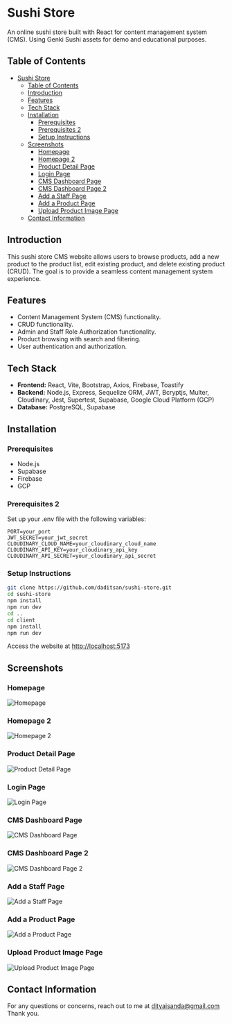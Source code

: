# Sushi Store

An online sushi store built with React for content management system (CMS). Using Genki Sushi assets for demo and educational purposes.

## Table of Contents

- [Sushi Store](#sushi-store)
  - [Table of Contents](#table-of-contents)
  - [Introduction](#introduction)
  - [Features](#features)
  - [Tech Stack](#tech-stack)
  - [Installation](#installation)
    - [Prerequisites](#prerequisites)
    - [Prerequisites 2](#prerequisites-2)
    - [Setup Instructions](#setup-instructions)
  - [Screenshots](#screenshots)
    - [Homepage](#homepage)
    - [Homepage 2](#homepage-2)
    - [Product Detail Page](#product-detail-page)
    - [Login Page](#login-page)
    - [CMS Dashboard Page](#cms-dashboard-page)
    - [CMS Dashboard Page 2](#cms-dashboard-page-2)
    - [Add a Staff Page](#add-a-staff-page)
    - [Add a Product Page](#add-a-product-page)
    - [Upload Product Image Page](#upload-product-image-page)
  - [Contact Information](#contact-information)

## Introduction

This sushi store CMS website allows users to browse products, add a new product to the product list, edit existing product, and delete existing product (CRUD). The goal is to provide a seamless content management system experience.

## Features

- Content Management System (CMS) functionality.
- CRUD functionality.
- Admin and Staff Role Authorization functionality.
- Product browsing with search and filtering.
- User authentication and authorization.

## Tech Stack

- **Frontend:** React, Vite, Bootstrap, Axios, Firebase, Toastify
- **Backend:** Node.js, Express, Sequelize ORM, JWT, Bcryptjs, Multer, Cloudinary, Jest, Supertest, Supabase, Google Cloud Platform (GCP)
- **Database:** PostgreSQL, Supabase

## Installation

### Prerequisites

- Node.js
- Supabase
- Firebase
- GCP

### Prerequisites 2

Set up your .env file with the following variables:

```env
PORT=your_port
JWT_SECRET=your_jwt_secret
CLOUDINARY_CLOUD_NAME=your_cloudinary_cloud_name
CLOUDINARY_API_KEY=your_cloudinary_api_key
CLOUDINARY_API_SECRET=your_cloudinary_api_secret
```

### Setup Instructions

```bash
git clone https://github.com/daditsan/sushi-store.git
cd sushi-store
npm install
npm run dev
cd ..
cd client
npm install
npm run dev
```

Access the website at <http://localhost:5173>

## Screenshots

### Homepage

![Homepage](Homepage.png)

### Homepage 2

![Homepage 2](Homepage_2.png)

### Product Detail Page

![Product Detail Page](Product_Detail_Page.png)

### Login Page

![Login Page](Login_Page.png)

### CMS Dashboard Page

![CMS Dashboard Page](CMS_Dashboard_Page.png)

### CMS Dashboard Page 2

![CMS Dashboard Page 2](CMS_Dashboard_Page_2.png)

### Add a Staff Page

![Add a Staff Page](Add_a_Staff_Page.png)

### Add a Product Page

![Add a Product Page](Add_a_Product_Page.png)

### Upload Product Image Page

![Upload Product Image Page](Upload_Product_Image_Page.png)

## Contact Information

For any questions or concerns, reach out to me at <dityaisanda@gmail.com>
Thank you.
